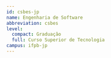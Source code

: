 ```yaml
---
id: csbes-jp
name: Engenharia de Software
abbreviation: csbes
level:
  compact: Graduação
  full: Curso Superior de Tecnologia
campus: ifpb-jp
---
```

